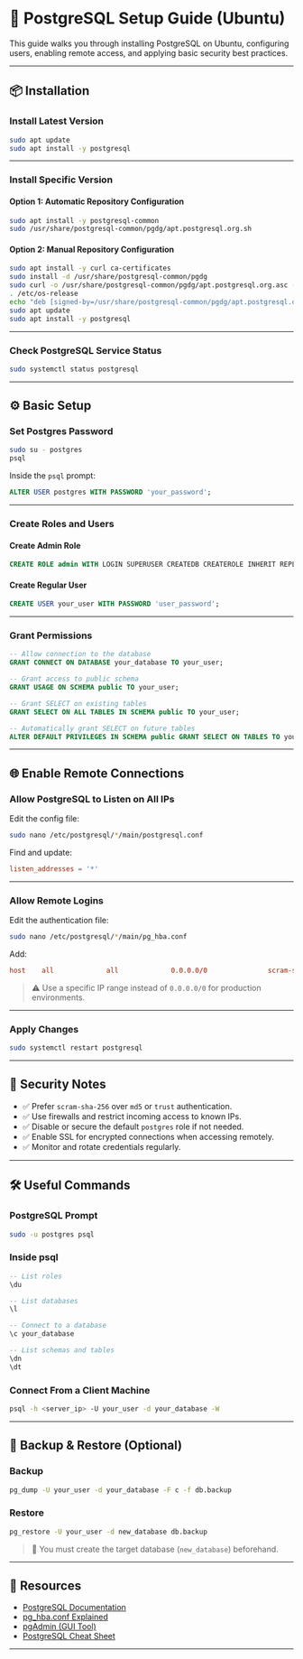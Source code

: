 # 🐘 PostgreSQL Setup Guide (Ubuntu)

This guide walks you through installing PostgreSQL on Ubuntu, configuring users, enabling remote access, and applying basic security best practices.

---

## 📦 Installation

### Install Latest Version

```bash
sudo apt update
sudo apt install -y postgresql
```

---

### Install Specific Version

#### Option 1: Automatic Repository Configuration

```bash
sudo apt install -y postgresql-common
sudo /usr/share/postgresql-common/pgdg/apt.postgresql.org.sh
```

#### Option 2: Manual Repository Configuration

```bash
sudo apt install -y curl ca-certificates
sudo install -d /usr/share/postgresql-common/pgdg
sudo curl -o /usr/share/postgresql-common/pgdg/apt.postgresql.org.asc --fail https://www.postgresql.org/media/keys/ACCC4CF8.asc
. /etc/os-release
echo "deb [signed-by=/usr/share/postgresql-common/pgdg/apt.postgresql.org.asc] https://apt.postgresql.org/pub/repos/apt ${VERSION_CODENAME}-pgdg main" | sudo tee /etc/apt/sources.list.d/pgdg.list
sudo apt update
sudo apt install -y postgresql
```

---

### Check PostgreSQL Service Status

```bash
sudo systemctl status postgresql
```

---

## ⚙️ Basic Setup

### Set Postgres Password

```bash
sudo su - postgres
psql
```

Inside the `psql` prompt:

```sql
ALTER USER postgres WITH PASSWORD 'your_password';
```

---

### Create Roles and Users

#### Create Admin Role

```sql
CREATE ROLE admin WITH LOGIN SUPERUSER CREATEDB CREATEROLE INHERIT REPLICATION PASSWORD 'admin_password';
```

#### Create Regular User

```sql
CREATE USER your_user WITH PASSWORD 'user_password';
```

---

### Grant Permissions

```sql
-- Allow connection to the database
GRANT CONNECT ON DATABASE your_database TO your_user;

-- Grant access to public schema
GRANT USAGE ON SCHEMA public TO your_user;

-- Grant SELECT on existing tables
GRANT SELECT ON ALL TABLES IN SCHEMA public TO your_user;

-- Automatically grant SELECT on future tables
ALTER DEFAULT PRIVILEGES IN SCHEMA public GRANT SELECT ON TABLES TO your_user;
```

---

## 🌐 Enable Remote Connections

### Allow PostgreSQL to Listen on All IPs

Edit the config file:

```bash
sudo nano /etc/postgresql/*/main/postgresql.conf
```

Find and update:

```conf
listen_addresses = '*'
```

---

### Allow Remote Logins

Edit the authentication file:

```bash
sudo nano /etc/postgresql/*/main/pg_hba.conf
```

Add:

```conf
host    all             all             0.0.0.0/0               scram-sha-256
```

> ⚠️ Use a specific IP range instead of `0.0.0.0/0` for production environments.

---

### Apply Changes

```bash
sudo systemctl restart postgresql
```

---

## 🔐 Security Notes

- ✅ Prefer `scram-sha-256` over `md5` or `trust` authentication.
- ✅ Use firewalls and restrict incoming access to known IPs.
- ✅ Disable or secure the default `postgres` role if not needed.
- ✅ Enable SSL for encrypted connections when accessing remotely.
- ✅ Monitor and rotate credentials regularly.

---

## 🛠 Useful Commands

### PostgreSQL Prompt

```bash
sudo -u postgres psql
```

### Inside psql

```sql
-- List roles
\du

-- List databases
\l

-- Connect to a database
\c your_database

-- List schemas and tables
\dn
\dt
```

### Connect From a Client Machine

```bash
psql -h <server_ip> -U your_user -d your_database -W
```

---

## 💾 Backup & Restore (Optional)

### Backup

```bash
pg_dump -U your_user -d your_database -F c -f db.backup
```

### Restore

```bash
pg_restore -U your_user -d new_database db.backup
```

> 📝 You must create the target database (`new_database`) beforehand.

---

## 📖 Resources

- [PostgreSQL Documentation](https://www.postgresql.org/docs/)
- [pg_hba.conf Explained](https://www.postgresql.org/docs/current/auth-pg-hba-conf.html)
- [pgAdmin (GUI Tool)](https://www.pgadmin.org/)
- [PostgreSQL Cheat Sheet](https://github.com/enochtangg/quick-SQL-cheatsheet)

---
